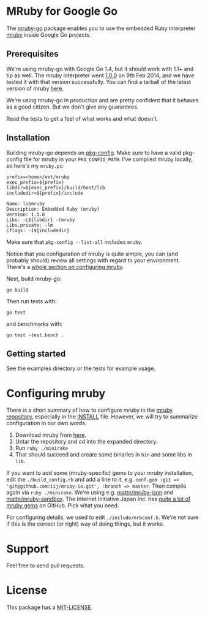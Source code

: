# MRuby for Google Go

The [mruby-go](https://github.com/olivere/mruby-go) package enables you
to use the embedded Ruby interpreter [mruby](https://github.com/mruby/mruby)
inside Google Go projects.

## Prerequisites

We're using mruby-go with Google Go 1.4, but it should work with 1.1+ and
tip as well. The mruby interpreter went
[1.0.0](http://www.mruby.org/releases/2014/02/09/mruby-1.0.0-released.html)
on 9th Feb 2014, and we have tested it with that version successfully.
You can find a tarball of the latest version of mruby [here](https://github.com/mruby/mruby/releases).

We're using mruby-go in production and are pretty confident that it behaves
as a good citizen. But we don't give any guarantees.

Read the tests to get a feel of what works and what doesn't.

## Installation

Building mruby-go depends on [pkg-config](http://www.freedesktop.org/wiki/Software/pkg-config/).
Make sure to have a valid pkg-config file for mruby in your
`PKG_CONFIG_PATH`. I've compiled mruby locally, so here's my `mruby.pc`:

    prefix=<home>/ext/mruby
    exec_prefix=${prefix}
    libdir=${exec_prefix}/build/host/lib
    includedir=${prefix}/include

    Name: libmruby
    Description: Embedded Ruby (mruby)
    Version: 1.1.0
    Libs: -L${libdir} -lmruby
    Libs.private: -lm
    Cflags: -I${includedir}

Make sure that `pkg-config --list-all` includes `mruby`.

Notice that you configuration of mruby is quite simple, you can (and
probably should) review all settings with regard to your environment.
There's a [whole section on configuring mruby](#mruby-config).

Next, build mruby-go:

    go build

Then run tests with:

    go test

and benchmarks with:

    go test -test.bench .

## Getting started

See the examples directory or the tests for example usage.

# <a name="mruby-config">Configuring mruby</a>

There is a short summary of how to configure mruby in the
[mruby repository](https://github.com/mruby/mruby),
especially in
the [INSTALL](https://github.com/mruby/mruby/blob/master/INSTALL) file.
However, we will try to summarize configuration in our own words.

1. Download mruby from [here](https://github.com/mruby/mruby/releases).
1. Untar the repository and cd into the expanded directory.
1. Run `ruby ./minirake`
1. That should succeed and create some binaries in `bin` and some libs
   in `lib`.

If you want to add some (mruby-specific) gems to your mruby installation,
edit the `./build_config.rb` and add a line to it, e.g.
`conf.gem :git => 'git@github.com:iij/mruby-io.git', :branch => master`.
Then compile again via `ruby ./minirake`. We're using e.g.
[mattn/mruby-json](https://github.com/mattn/mruby-json) and
[mattn/mruby-sandbox](https://github.com/mattn/mruby-sandbox).
The Internet Initiative Japan Inc. has
[quite a lot of mruby gems](https://github.com/iij) on GitHub. Pick what
you need.

For configuring details, we used to edit `./include/mrbconf.h`. We're not
sure if this is the correct (or right) way of doing things, but it works.


# Support

Feel free to send pull requests.

# License

This package has a [MIT-LICENSE](https://github.com/olivere/mruby-go/MIT-LICENSE).

